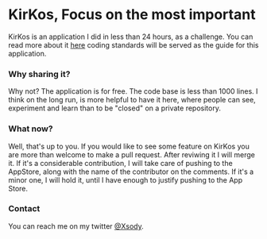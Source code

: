 KirKos, Focus on the most important
======


KirKos is an application I did in less than 24 hours, as a challenge. You can read more about it [here](http://codeplease.wordpress.com/2013/11/02/kirkos-app-development-under-24h) coding standards will be served as the guide for this application.


### Why sharing it?

Why not? The application is for free. The code base is less than 1000 lines. I think on the long run, is more helpful to have it here,  where people can see, experiment and learn than to be "closed" on a private repository.

### What now?


Well, that's up to you. If you would like to see some feature on KirKos you are more than welcome to make a pull request. After reviwing it I will merge it. If it's a considerable contribution, I will take care of pushing to the AppStore, along with the name of the contributor on the comments. If it's a minor one, I will hold it, until I have enough to justify pushing to the App Store.

### Contact

You can reach me on my twitter [@Xsody](https://twitter.com/XSody).